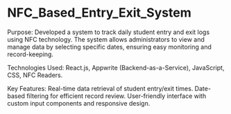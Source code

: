 # NFC_Based_Entry_Exit_System
Purpose: Developed a system to track daily student entry and exit logs using NFC technology. The system allows administrators to view and manage data by selecting specific dates, ensuring easy monitoring and record-keeping.

Technologies Used:
React.js, Appwrite (Backend-as-a-Service), JavaScript, CSS, NFC Readers.

Key Features:
Real-time data retrieval of student entry/exit times.
Date-based filtering for efficient record review.
User-friendly interface with custom input components and responsive design.
